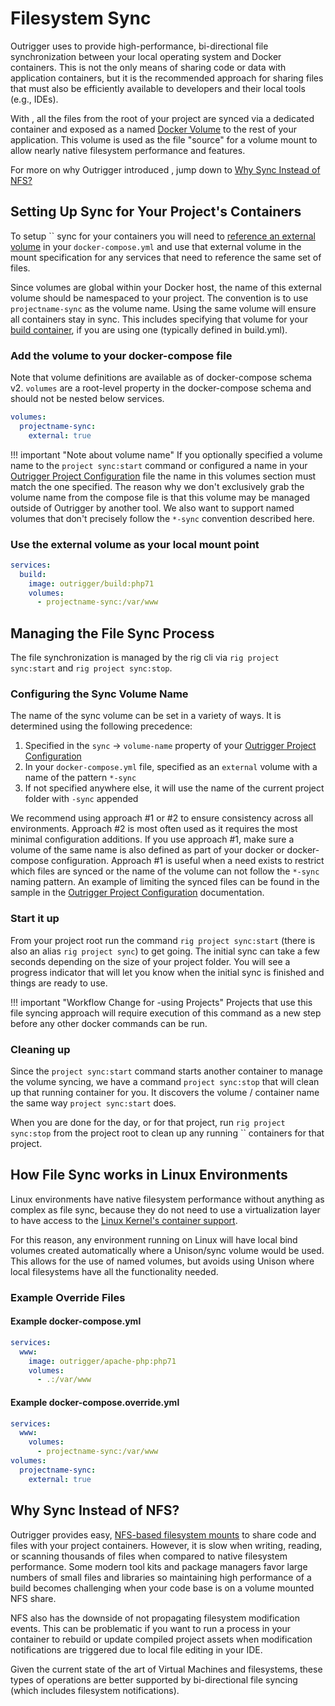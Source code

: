 # Filesystem Sync

Outrigger uses [](https://github.com/bcpierce00/) to provide high-performance, bi-directional file synchronization between your local operating system and Docker containers. This is not the only means of sharing code or data with application containers, but it is the recommended approach for sharing files that must also be efficiently available to developers and their local tools (e.g., IDEs).

With , all the files from the root of your project are synced via a dedicated container and exposed as a named [Docker Volume](https://docs.docker.com/engine/tutorials/dockervolumes/) to the rest of your application. This volume is used as the file "source" for a volume mount to allow nearly native filesystem performance and features.

For more on why Outrigger introduced , jump down to [Why Sync Instead of NFS?](#why-sync-instead-of-nfs)

## Setting Up Sync for Your Project's Containers

To setup `` sync for your containers you will need to [reference an external volume](https://docs.docker.com/compose/compose-file/#volume-configuration-reference)
in your `docker-compose.yml` and use that external volume in the mount specification for any services that need to
reference the same set of files.

Since volumes are global within your Docker host, the name of this external volume should be namespaced to your project. The convention is to use `projectname-sync` as the volume name. Using the same volume will ensure all containers stay in sync. This includes specifying that volume for your [build container](/common-tasks/using-the-build-container), if you are using one (typically defined in build.yml).

### Add the volume to your docker-compose file

Note that volume definitions are available as of docker-compose schema v2. `volumes` are a root-level property in the docker-compose schema and should not be nested below services.

```yaml
volumes:
  projectname-sync:
    external: true
```

!!! important "Note about volume name"
    If you optionally specified a volume name to the `project sync:start` command or configured a name in your [Outrigger Project Configuration](./project-configuration.md) file the name in this volumes section must match the one specified.
    The reason why we don't exclusively grab the volume name from the compose file is that this volume may be
    managed outside of Outrigger by another tool. We also want to support named volumes that don't precisely follow
    the `*-sync` convention described here.

### Use the external volume as your local mount point

```yaml
services:
  build:
    image: outrigger/build:php71
    volumes:
      - projectname-sync:/var/www
```

## Managing the File Sync Process

The file synchronization is managed by the rig cli via `rig project sync:start` and `rig project sync:stop`.

### Configuring the Sync Volume Name

The name of the sync volume can be set in a variety of ways. It is determined using the following precedence:

1. Specified in the `sync` -> `volume-name` property of your [Outrigger Project Configuration](./project-configuration.md)
2. In your `docker-compose.yml` file, specified as an `external` volume with a name of the pattern `*-sync`
3. If not specified anywhere else, it will use the name of the current project folder with `-sync` appended

We recommend using approach #1 or #2 to ensure consistency across all environments. Approach #2 is most often used as it requires the most minimal configuration additions. If you use approach #1, make sure a volume of the same name is also defined as part of your docker or docker-compose configuration. Approach #1 is useful when a need exists to restrict which files are synced or the name of the volume can not follow the `*-sync` naming pattern. An example of limiting the synced files can be found in the sample in the [Outrigger Project Configuration](./project-configuration.md) documentation.

### Start it up

From your project root run the command `rig project sync:start` (there is also an alias `rig project sync`) to get going.
The initial sync can take a few seconds depending on the size
of your project folder. You will see a progress indicator that will let you know when the initial sync is finished and
things are ready to use.

!!! important "Workflow Change for -using Projects"
    Projects that use this file syncing approach will require execution of this command as a new step before any other docker commands can be run.

### Cleaning up

Since the `project sync:start` command starts another container to manage the volume syncing, we have a command `project sync:stop`
that will clean up that running container for you. It discovers the volume / container name the same way `project sync:start`
does.

When you are done for the day, or for that project, run `rig project sync:stop` from the project root to clean up any running
`` containers for that project.

## How File Sync works in Linux Environments

Linux environments have native filesystem performance without anything as complex as file sync, because they do not need to use a virtualization layer to have access to the [Linux Kernel's container support](https://jvns.ca/blog/2016/10/10/what-even-is-a-container/).

For this reason, any environment running on Linux will have local bind volumes created automatically where a Unison/sync volume would be used. This
allows for the use of named volumes, but avoids using Unison where local filesystems have all the functionality needed.

### Example Override Files

#### Example docker-compose.yml

```yaml
services:
  www:
    image: outrigger/apache-php:php71
    volumes:
      - .:/var/www
```

#### Example docker-compose.override.yml

```yaml
services:
  www:
    volumes:
      - projectname-sync:/var/www
volumes:
  projectname-sync:
    external: true
```

## Why Sync Instead of NFS?

Outrigger provides easy, [NFS-based filesystem mounts](/project-setup/key-concepts) to share code and files with your project containers. However, it is slow when writing, reading, or scanning thousands of files when compared to native filesystem performance.
Some modern tool kits and package managers favor large numbers of small files and libraries so maintaining high performance
of a build becomes challenging when your code base is on a volume mounted NFS share.

NFS also has the downside of not propagating filesystem modification events. This can be problematic if you want to run
a process in your container to rebuild or update compiled project assets when modification notifications are triggered
due to local file editing in your IDE.

Given the current state of the art of Virtual Machines and filesystems, these types of operations are better supported by bi-directional file syncing
(which includes filesystem notifications).
